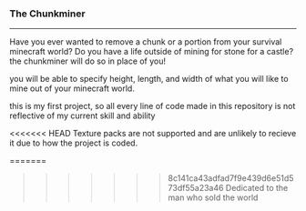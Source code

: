 ### The Chunkminer
---

Have you ever wanted to remove a chunk or a portion from your survival minecraft world? Do you have a life outside of mining for stone for a castle? the chunkminer will do so in place of you!

you will be able to specify height, length, and width of what you will like to mine out of your minecraft world.

this is my first project, so all every line of code made in this repository is not reflective of my current skill and ability

<<<<<<< HEAD
Texture packs are not supported and are unlikely to recieve it due to how the project is coded.

=======
>>>>>>> 8c141ca43adfad7f9e439d6e51d573df55a23a46
Dedicated to the man who sold the world